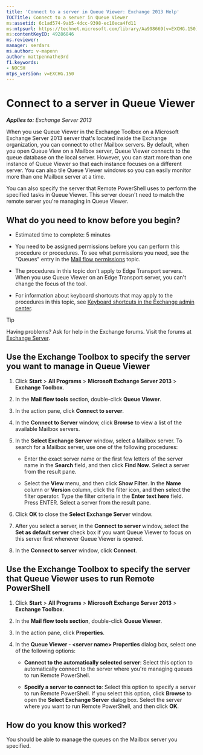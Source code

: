 ```yaml
---
title: 'Connect to a server in Queue Viewer: Exchange 2013 Help'
TOCTitle: Connect to a server in Queue Viewer
ms:assetid: 6c1ad574-9ab5-4dcc-9398-ec10eca4fd11
ms:mtpsurl: https://technet.microsoft.com/library/Aa998669(v=EXCHG.150)
ms:contentKeyID: 49286846
ms.reviewer: 
manager: serdars
ms.author: v-mapenn
author: mattpennathe3rd
f1.keywords:
- NOCSH
mtps_version: v=EXCHG.150
---
```


# Connect to a server in Queue Viewer

_**Applies to:** Exchange Server 2013_

When you use Queue Viewer in the Exchange Toolbox on a Microsoft Exchange Server 2013 server that's located inside the Exchange organization, you can connect to other Mailbox servers. By default, when you open Queue View on a Mailbox server, Queue Viewer connects to the queue database on the local server. However, you can start more than one instance of Queue Viewer so that each instance focuses on a different server. You can also tile Queue Viewer windows so you can easily monitor more than one Mailbox server at a time.

You can also specify the server that Remote PowerShell uses to perform the specified tasks in Queue Viewer. This server doesn't need to match the remote server you're managing in Queue Viewer.

## What do you need to know before you begin?

- Estimated time to complete: 5 minutes

- You need to be assigned permissions before you can perform this procedure or procedures. To see what permissions you need, see the "Queues" entry in the [Mail flow permissions](mail-flow-permissions-exchange-2013-help.md) topic.

- The procedures in this topic don't apply to Edge Transport servers. When you use Queue Viewer on an Edge Transport server, you can't change the focus of the tool.

- For information about keyboard shortcuts that may apply to the procedures in this topic, see [Keyboard shortcuts in the Exchange admin center](keyboard-shortcuts-in-the-exchange-admin-center-2013-help.md).

> [!TIP]
> Having problems? Ask for help in the Exchange forums. Visit the forums at [Exchange Server](https://go.microsoft.com/fwlink/p/?linkid=60612).

## Use the Exchange Toolbox to specify the server you want to manage in Queue Viewer

1. Click **Start** \> **All Programs** \> **Microsoft Exchange Server 2013** \> **Exchange Toolbox**.

2. In the **Mail flow tools** section, double-click **Queue Viewer**.

3. In the action pane, click **Connect to server**.

4. In the **Connect to Server** window, click **Browse** to view a list of the available Mailbox servers.

5. In the **Select Exchange Server** window, select a Mailbox server. To search for a Mailbox server, use one of the following procedures:

   - Enter the exact server name or the first few letters of the server name in the **Search** field, and then click **Find Now**. Select a server from the result pane.

   - Select the **View** menu, and then click **Show Filter**. In the **Name** column or **Version** column, click the filter icon, and then select the filter operator. Type the filter criteria in the **Enter text here** field. Press ENTER. Select a server from the result pane.

6. Click **OK** to close the **Select Exchange Server** window.

7. After you select a server, in the **Connect to server** window, select the **Set as default server** check box if you want Queue Viewer to focus on this server first whenever Queue Viewer is opened.

8. In the **Connect to server** window, click **Connect**.

## Use the Exchange Toolbox to specify the server that Queue Viewer uses to run Remote PowerShell

1. Click **Start** \> **All Programs** \> **Microsoft Exchange Server 2013** \> **Exchange Toolbox**.

2. In the **Mail flow tools section**, double-click **Queue Viewer**.

3. In the action pane, click **Properties**.

4. In the **Queue Viewer - \<server name\> Properties** dialog box, select one of the following options:

   - **Connect to the automatically selected server**: Select this option to automatically connect to the server where you're managing queues to run Remote PowerShell.

   - **Specify a server to connect to**: Select this option to specify a server to run Remote PowerShell. If you select this option, click **Browse** to open the **Select Exchange Server** dialog box. Select the server where you want to run Remote PowerShell, and then click **OK**.

## How do you know this worked?

You should be able to manage the queues on the Mailbox server you specified.
